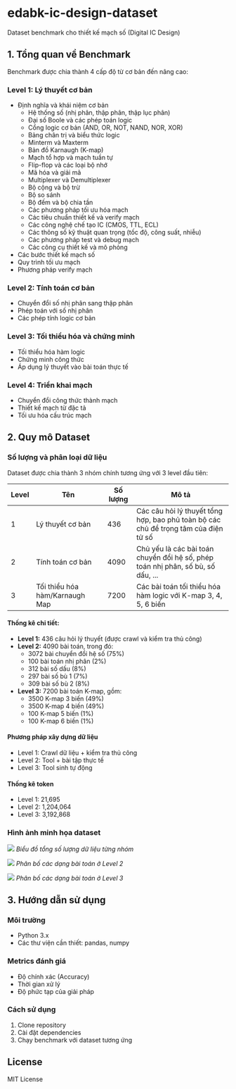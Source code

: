 # edabk-ic-design-dataset

Dataset benchmark cho thiết kế mạch số (Digital IC Design)

## 1. Tổng quan về Benchmark

Benchmark được chia thành 4 cấp độ từ cơ bản đến nâng cao:

### Level 1: Lý thuyết cơ bản
- Định nghĩa và khái niệm cơ bản
  + Hệ thống số (nhị phân, thập phân, thập lục phân)
  + Đại số Boole và các phép toán logic
  + Cổng logic cơ bản (AND, OR, NOT, NAND, NOR, XOR)
  + Bảng chân trị và biểu thức logic
  + Minterm và Maxterm
  + Bản đồ Karnaugh (K-map)
  + Mạch tổ hợp và mạch tuần tự
  + Flip-flop và các loại bộ nhớ
  + Mã hóa và giải mã
  + Multiplexer và Demultiplexer
  + Bộ cộng và bộ trừ
  + Bộ so sánh
  + Bộ đếm và bộ chia tần
  + Các phương pháp tối ưu hóa mạch
  + Các tiêu chuẩn thiết kế và verify mạch
  + Các công nghệ chế tạo IC (CMOS, TTL, ECL)
  + Các thông số kỹ thuật quan trọng (tốc độ, công suất, nhiễu)
  + Các phương pháp test và debug mạch
  + Các công cụ thiết kế và mô phỏng
- Các bước thiết kế mạch số
- Quy trình tối ưu mạch
- Phương pháp verify mạch

### Level 2: Tính toán cơ bản
- Chuyển đổi số nhị phân sang thập phân
- Phép toán với số nhị phân
- Các phép tính logic cơ bản

### Level 3: Tối thiểu hóa và chứng minh
- Tối thiểu hóa hàm logic
- Chứng minh công thức
- Áp dụng lý thuyết vào bài toán thực tế

### Level 4: Triển khai mạch
- Chuyển đổi công thức thành mạch
- Thiết kế mạch từ đặc tả
- Tối ưu hóa cấu trúc mạch


## 2. Quy mô Dataset

### Số lượng và phân loại dữ liệu

Dataset được chia thành 3 nhóm chính tương ứng với 3 level đầu tiên:

| Level | Tên | Số lượng | Mô tả |
|-------|-----|----------|-------|
| 1 | Lý thuyết cơ bản | 436 | Các câu hỏi lý thuyết tổng hợp, bao phủ toàn bộ các chủ đề trọng tâm của điện tử số |
| 2 | Tính toán cơ bản | 4090 | Chủ yếu là các bài toán chuyển đổi hệ số, phép toán nhị phân, số bù, số dấu, ... |
| 3 | Tối thiểu hóa hàm/Karnaugh Map | 7200 | Các bài toán tối thiểu hóa hàm logic với K-map 3, 4, 5, 6 biến |

#### Thống kê chi tiết:
- **Level 1:** 436 câu hỏi lý thuyết (được crawl và kiểm tra thủ công)
- **Level 2:** 4090 bài toán, trong đó:
  - 3072 bài chuyển đổi hệ số (75%)
  - 100 bài toán nhị phân (2%)
  - 312 bài số dấu (8%)
  - 297 bài số bù 1 (7%)
  - 309 bài số bù 2 (8%)
- **Level 3:** 7200 bài toán K-map, gồm:
  - 3500 K-map 3 biến (49%)
  - 3500 K-map 4 biến (49%)
  - 100 K-map 5 biến (1%)
  - 100 K-map 6 biến (1%)

#### Phương pháp xây dựng dữ liệu
- Level 1: Crawl dữ liệu + kiểm tra thủ công
- Level 2: Tool + bài tập thực tế
- Level 3: Tool sinh tự động

#### Thống kê token
- Level 1: 21,695
- Level 2: 1,204,064
- Level 3: 3,192,868

### Hình ảnh minh họa dataset

![](./images/total_data.jpg)
*Biểu đồ tổng số lượng dữ liệu từng nhóm*

![](./images/level2_pie.jpg)
*Phân bố các dạng bài toán ở Level 2*

![](./images/level3_pie.jpg)
*Phân bố các dạng bài toán ở Level 3*

## 3. Hướng dẫn sử dụng

### Môi trường
- Python 3.x
- Các thư viện cần thiết: pandas, numpy

### Metrics đánh giá
- Độ chính xác (Accuracy)
- Thời gian xử lý
- Độ phức tạp của giải pháp

### Cách sử dụng
1. Clone repository
2. Cài đặt dependencies
3. Chạy benchmark với dataset tương ứng

## License
MIT License


